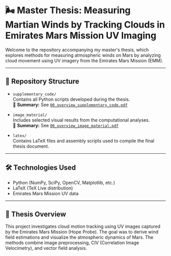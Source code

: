# 🌬️ Master Thesis: Measuring Martian Winds by Tracking Clouds in Emirates Mars Mission UV Imaging

Welcome to the repository accompanying my master's thesis, which explores methods for measuring atmospheric winds on Mars by analyzing cloud movement using UV imagery from the Emirates Mars Mission (EMM).

---

## 📁 Repository Structure

- `supplementary_code/`  
  Contains all Python scripts developed during the thesis.  
  🔹 **Summary:** See [`00_overview_supplementary_code.pdf`](supplementary_code/00_overview_supplementary_code.pdf)

- `image_material/`  
  Includes selected visual results from the computational analyses.  
  🔹 **Summary:** See [`00_overview_image_material.pdf`](image_material/00_overview_image_material.pdf)

- `latex/`  
  Contains LaTeX files and assembly scripts used to compile the final thesis document.

---

## 🛠️ Technologies Used

- Python (NumPy, SciPy, OpenCV, Matplotlib, etc.)
- LaTeX (TeX Live distribution)
- Emirates Mars Mission UV data

---

## 📄 Thesis Overview

This project investigates cloud motion tracking using UV images captured by the Emirates Mars Mission (Hope Probe). The goal was to derive wind field estimations and visualize the atmospheric dynamics of Mars. The methods combine image preprocessing, CIV (Correlation Image Velocimetry), and vector field analysis.

